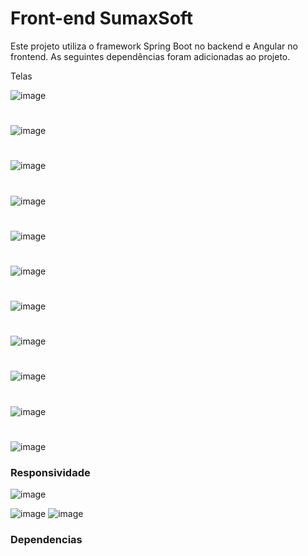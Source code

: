 # Front-end SumaxSoft
Este projeto utiliza o framework Spring Boot no backend e Angular no frontend. As seguintes dependências foram adicionadas ao projeto.

Telas

![image](https://user-images.githubusercontent.com/75391803/215097364-7bac9a17-cef3-4b93-b059-63b31d201b7c.png)

#
![image](https://user-images.githubusercontent.com/75391803/215097439-0963af67-378d-42e5-9993-302e28344967.png)
#
![image](https://user-images.githubusercontent.com/75391803/215097861-6e22f59c-6c40-476e-82ae-661a7adda309.png)
#
![image](https://user-images.githubusercontent.com/75391803/215097563-e60ab239-ed22-4f5b-bb5c-27aef3d9314d.png)
#
![image](https://user-images.githubusercontent.com/75391803/215097611-56a0364e-5e3b-4c0c-9d15-baabafc490b4.png)
#
![image](https://user-images.githubusercontent.com/75391803/215097648-2445d13a-2cbd-4100-81eb-e63bd4f76e0c.png)
#
![image](https://user-images.githubusercontent.com/75391803/215097704-37ee1543-67c2-41a4-8ba8-cdca7cf8c21b.png)
#
![image](https://user-images.githubusercontent.com/75391803/215097747-6f2088f9-c9a1-4afe-8aa7-802f15225720.png)
#
![image](https://user-images.githubusercontent.com/75391803/215097775-da5865b4-febf-4b89-b0a7-a6be33618756.png)
#
![image](https://user-images.githubusercontent.com/75391803/215097802-e0c780d3-6f41-4ab8-b084-4d14aea6baa2.png)
#
![image](https://user-images.githubusercontent.com/75391803/215097906-397e9858-087b-40d1-a358-ab2b6e261d01.png)

### Responsividade
![image](https://user-images.githubusercontent.com/75391803/215098037-36bff224-35a6-4d02-8eee-fb652ddb78cb.png)

![image](https://user-images.githubusercontent.com/75391803/215098078-e75d9149-eee3-48e2-a579-01763213ac4c.png)
![image](https://user-images.githubusercontent.com/75391803/215098106-171b51bb-3939-4fc1-ba49-ea71b6f85903.png)

### Dependencias


